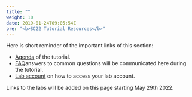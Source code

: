 ```yaml
---
title: ""
weight: 10
date: 2019-01-24T09:05:54Z
pre: "<b>SC22 Tutorial Resources</b>"
---
```


Here is short reminder of the important links of this section:

- [Agenda](</01-hpc-overview/00-agenda.html>) of the tutorial.
- [FAQ](</01-hpc-overview/01-updates.html>)answers to common questions will be communicated here during the tutorial.
- [Lab account](</01-hpc-overview/03-access-aws.md>) on how to access your lab account.

Links to the labs will be added on this page starting May 29th 2022.
